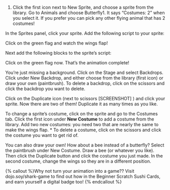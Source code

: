 1. Click the first icon next to New Sprite, and choose a sprite from the library. Go to Animals and choose Butterfly1. It says “Costumes: 2” when you select it. If you prefer you can pick any other flying animal that has 2 costumes!

In the Sprites panel, click your sprite. Add the following script to your sprite:

Click on the green flag and watch the wings flap!

Next add the following blocks to the sprite’s script:

Click on the green flag now. That’s the animation complete! 

You’re just missing a background. Click on the Stage and select Backdrops. Click under New Backdrop, and either choose from the library (first icon) or draw your own (paintbrush). To delete a backdrop, click on the scissors and click the backdrop you want to delete.

Click on the Duplicate icon (next to scissors [SCREENSHOT] ) and click your sprite. Now there are two of them! Duplicate it as many times as you like.

To change a sprite’s costume, click on the sprite and go to the Costumes tab. Click the first icon under **New Costume** to add a costume from the library. Add two new costumes: you need two that are nearly the same to make the wings flap. 
    * To delete a costume, click on the scissors and click the costume you want to get rid of.

You can also draw your own! How about a bee instead of a butterfly? Select the paintbrush under New Costume.
Draw a bee (or whatever you like). Then click the Duplicate button and click the costume you just made. In the second costume, change the wings so they are in a different position.

{% callout %}Why not turn your animation into a game?? Visit dojo.soy/shark-game to find out how in the Beginner Scratch Sushi Cards, and earn yourself a digital badge too!
{% endcallout %}